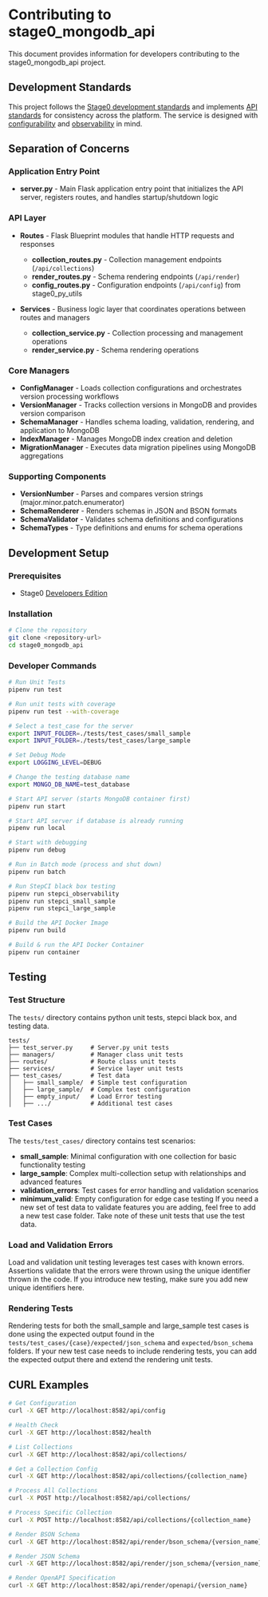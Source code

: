 # Contributing to stage0_mongodb_api

This document provides information for developers contributing to the stage0_mongodb_api project.

## Development Standards

This project follows the [Stage0 development standards](https://github.com/agile-learning-institute/stage0/blob/main/developer_edition/docs/contributing.md) and implements [API standards](https://github.com/agile-learning-institute/stage0/blob/main/developer_edition/docs/api-standards.md) for consistency across the platform. The service is designed with [configurability](https://github.com/agile-learning-institute/stage0/blob/main/developer_edition/docs/service-configurability.md) and [observability](https://github.com/agile-learning-institute/stage0/blob/main/developer_edition/docs/service-observability.md) in mind.

## Separation of Concerns

### Application Entry Point

- **server.py** - Main Flask application entry point that initializes the API server, registers routes, and handles startup/shutdown logic

### API Layer

- **Routes** - Flask Blueprint modules that handle HTTP requests and responses
  - **collection_routes.py** - Collection management endpoints (`/api/collections`)
  - **render_routes.py** - Schema rendering endpoints (`/api/render`)
  - **config_routes.py** - Configuration endpoints (`/api/config`) from stage0_py_utils

- **Services** - Business logic layer that coordinates operations between routes and managers
  - **collection_service.py** - Collection processing and management operations
  - **render_service.py** - Schema rendering operations

### Core Managers

- **ConfigManager** - Loads collection configurations and orchestrates version processing workflows
- **VersionManager** - Tracks collection versions in MongoDB and provides version comparison
- **SchemaManager** - Handles schema loading, validation, rendering, and application to MongoDB
- **IndexManager** - Manages MongoDB index creation and deletion
- **MigrationManager** - Executes data migration pipelines using MongoDB aggregations

### Supporting Components

- **VersionNumber** - Parses and compares version strings (major.minor.patch.enumerator)
- **SchemaRenderer** - Renders schemas in JSON and BSON formats
- **SchemaValidator** - Validates schema definitions and configurations
- **SchemaTypes** - Type definitions and enums for schema operations

## Development Setup

### Prerequisites

- Stage0 [Developers Edition](https://github.com/agile-learning-institute/stage0/blob/main/developer_edition/README.md)

### Installation

```bash
# Clone the repository
git clone <repository-url>
cd stage0_mongodb_api
```

### Developer Commands

```bash
# Run Unit Tests
pipenv run test

# Run unit tests with coverage
pipenv run test --with-coverage

# Select a test_case for the server
export INPUT_FOLDER=./tests/test_cases/small_sample
export INPUT_FOLDER=./tests/test_cases/large_sample

# Set Debug Mode
export LOGGING_LEVEL=DEBUG

# Change the testing database name
export MONGO_DB_NAME=test_database

# Start API server (starts MongoDB container first)
pipenv run start

# Start API server if database is already running
pipenv run local

# Start with debugging
pipenv run debug

# Run in Batch mode (process and shut down)
pipenv run batch

# Run StepCI black box testing
pipenv run stepci_observability
pipenv run stepci_small_sample
pipenv run stepci_large_sample

# Build the API Docker Image
pipenv run build

# Build & run the API Docker Container
pipenv run container
```

## Testing

### Test Structure

The `tests/` directory contains python unit tests, stepci black box, and testing data.

```
tests/
├── test_server.py     # Server.py unit tests
├── managers/          # Manager class unit tests
├── routes/            # Route class unit tests
├── services/          # Service layer unit tests
├── test_cases/        # Test data 
│   ├── small_sample/  # Simple test configuration
│   ├── large_sample/  # Complex test configuration
│   ├── empty_input/   # Load Error testing
│   ├── .../           # Additional test cases
```
 
### Test Cases

The `tests/test_cases/` directory contains test scenarios:

- **small_sample**: Minimal configuration with one collection for basic functionality testing
- **large_sample**: Complex multi-collection setup with relationships and advanced features
- **validation_errors**: Test cases for error handling and validation scenarios
- **minimum_valid**: Empty configuration for edge case testing
If you need a new set of test data to validate features you are adding, feel free to add a new test case folder. Take note of these unit tests that use the test data. 

### Load and Validation Errors
 Load and validation unit testing leverages test cases with known errors. Assertions validate that the errors were thrown using the unique identifier thrown in the code. If you introduce new testing, make sure you add new unique identifiers here.

### Rendering Tests
 Rendering tests for both the small_sample and large_sample test cases is done using the expected output found in the `tests/test_cases/{case}/expected/json_schema` and `expected/bson_schema` folders. If your new test case needs to include rendering tests, you can add the expected output there and extend the rendering unit tests.

## CURL Examples

```bash
# Get Configuration
curl -X GET http://localhost:8582/api/config

# Health Check
curl -X GET http://localhost:8582/health

# List Collections
curl -X GET http://localhost:8582/api/collections/

# Get a Collection Config
curl -X GET http://localhost:8582/api/collections/{collection_name}

# Process All Collections
curl -X POST http://localhost:8582/api/collections/

# Process Specific Collection
curl -X POST http://localhost:8582/api/collections/{collection_name}

# Render BSON Schema
curl -X GET http://localhost:8582/api/render/bson_schema/{version_name}

# Render JSON Schema
curl -X GET http://localhost:8582/api/render/json_schema/{version_name}

# Render OpenAPI Specification
curl -X GET http://localhost:8582/api/render/openapi/{version_name}

```


